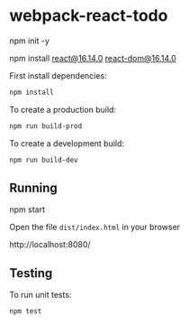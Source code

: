# webpack-react-todo

npm init -y

npm install react@16.14.0 react-dom@16.14.0

First install dependencies:

```sh
npm install
```

To create a production build:

```sh
npm run build-prod
```

To create a development build:

```sh
npm run build-dev
```

## Running

npm start

Open the file `dist/index.html` in your browser

http://localhost:8080/

## Testing

To run unit tests:

```sh
npm test
```
